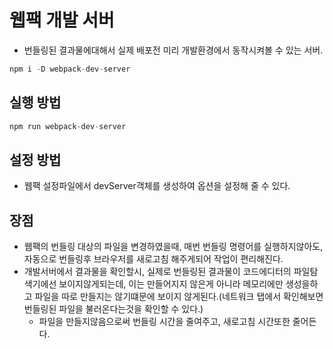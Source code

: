 # 웹팩 개발 서버

- 번들링된 결과물에대해서 실제 배포전 미리 개발환경에서 동작시켜볼 수 있는 서버.

```js
npm i -D webpack-dev-server
```

## 실행 방법

```js
npm run webpack-dev-server
```

## 설정 방법

- 웹팩 설정파일에서 devServer객체를 생성하여 옵션을 설정해 줄 수 있다.

## 장점

- 웹팩의 번들링 대상의 파일을 변경하였을때, 매번 번들링 명령어를 실행하지않아도, 자동으로 번들링후 브라우저를 새로고침 해주게되어 작업이 편리해진다.
- 개발서버에서 결과물을 확인할시, 실제로 번들링된 결과물이 코드에디터의 파일탐색기에선 보이지않게되는데,
  이는 만들어지지 않은게 아니라 메모리에만 생성을하고 파일을 따로 만들지는 않기떄문에 보이지 않게된다.(네트워크 탭에서 확인해보면 번들링된 파일을 불러온다는것을 확인할 수 있다.)
  - 파일을 만들지않음으로써 번들링 시간을 줄여주고, 새로고침 시간또한 줄어든다.
